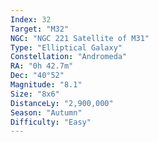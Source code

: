 ```yaml
---
Index: 32
Target: "M32"
NGC: "NGC 221 Satellite of M31"
Type: "Elliptical Galaxy"
Constellation: "Andromeda"
RA: "0h 42.7m"
Dec: "40°52"
Magnitude: "8.1"
Size: "8x6"
DistanceLy: "2,900,000"
Season: "Autumn"
Difficulty: "Easy"
---
```

